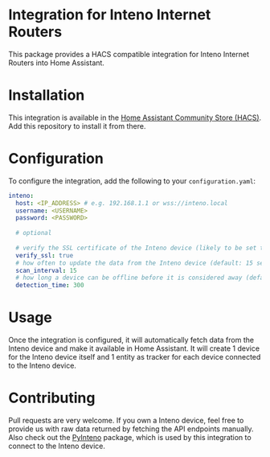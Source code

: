 # Integration for Inteno Internet Routers

This package provides a HACS compatible integration for Inteno Internet Routers into Home Assistant.

# Installation
This integration is available in the [Home Assistant Community Store (HACS)](https://hacs.xyz/). Add this repository to install it from there.

# Configuration
To configure the integration, add the following to your `configuration.yaml`:

```yaml
inteno:
  host: <IP_ADDRESS> # e.g. 192.168.1.1 or wss://inteno.local
  username: <USERNAME>
  password: <PASSWORD>
  
  # optional
  
  # verify the SSL certificate of the Inteno device (likely to be set to false)
  verify_ssl: true
  # how often to update the data from the Inteno device (default: 15 seconds)
  scan_interval: 15
  # how long a device can be offline before it is considered away (default: 300 seconds)
  detection_time: 300
```

# Usage
Once the integration is configured, it will automatically fetch data from the Inteno device and make it available in Home Assistant. It will create 1 device for the Inteno device itself and 1 entity as tracker for each device connected to the Inteno device.

# Contributing

Pull requests are very welcome. If you own a Inteno device, feel free to provide us with raw data returned by fetching the API endpoints manually. Also check out the [PyInteno](https://github.com/nielstron/pyinteno) package, which is used by this integration to connect to the Inteno device.

